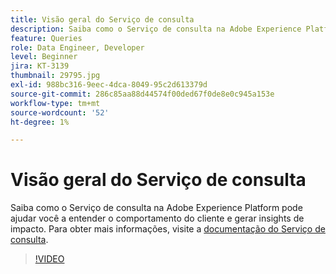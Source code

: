 ```yaml
---
title: Visão geral do Serviço de consulta
description: Saiba como o Serviço de consulta na Adobe Experience Platform pode ajudar você a entender o comportamento do cliente e gerar insights de impacto.
feature: Queries
role: Data Engineer, Developer
level: Beginner
jira: KT-3139
thumbnail: 29795.jpg
exl-id: 988bc316-9eec-4dca-8049-95c2d613379d
source-git-commit: 286c85aa88d44574f00ded67f0de8e0c945a153e
workflow-type: tm+mt
source-wordcount: '52'
ht-degree: 1%

---
```


# Visão geral do Serviço de consulta

Saiba como o Serviço de consulta na Adobe Experience Platform pode ajudar você a entender o comportamento do cliente e gerar insights de impacto. Para obter mais informações, visite a [documentação do Serviço de consulta](https://experienceleague.adobe.com/docs/experience-platform/query/home.html?lang=pt-BR).

>[!VIDEO](https://video.tv.adobe.com/v/29795?learn=on&enablevpops)
